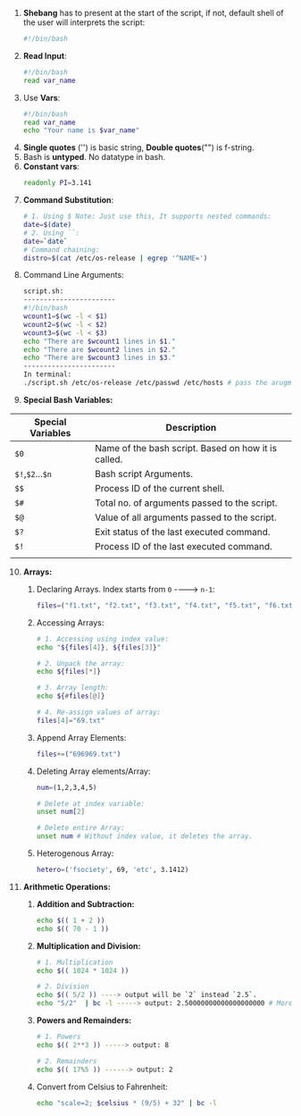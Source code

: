 1. **Shebang** has to present at the start of the script, if not, default shell of the user will interprets the script:
    ```bash
    #!/bin/bash
    ```
2. **Read Input**:
    ```bash
    #!/bin/bash
    read var_name
    ```
3. Use **Vars**:
    ```bash
    #!/bin/bash
    read var_name
    echo "Your name is $var_name"
    ```
3. **Single quotes** ('') is basic string, **Double quotes**("") is f-string.
4. Bash is **untyped**. No datatype in bash.
5. **Constant vars**:
    ```bash
    readonly PI=3.141
    ```
7. **Command Substitution**:
    ```bash
    # 1. Using $ Note: Just use this, It supports nested commands:
    date=$(date)
    # 2. Using ``:
    date=`date`
    # Command chaining:
    distro=$(cat /etc/os-release | egrep '^NAME=')
    ```
8. Command Line Arguments:
    ```bash
    script.sh:
    -----------------------
    #!/bin/bash
    wcount1=$(wc -l < $1)
    wcount2=$(wc -l < $2)
    wcount3=$(wc -l < $3)
    echo "There are $wcount1 lines in $1."
    echo "There are $wcount2 lines in $2."
    echo "There are $wcount3 lines in $3."
    -----------------------
    In terminal:
    ./script.sh /etc/os-release /etc/passwd /etc/hosts # pass the arugments while calling the script, separated by space.
    ```
9. **Special Bash Variables:**

| Special Variables | Description                                         |
| ----------------- | --------------------------------------------------- |
| `$0`              | Name of the bash script. Based on how it is called. |
| `$!`,`$2`...`$n`  | Bash script Arguments.                              |
| `$$`              | Process ID of the current shell.                    |
| `$#`              | Total no. of arguments passed to the script.        |
| `$@`              | Value of all arguments passed to the script.        |
| `$?`              | Exit status of the last executed command.           |
| `$!`              | Process ID of the last executed command.            |
|                   |                                                     |


10. **Arrays:**
    1. Declaring Arrays. Index starts from `0` ----> `n-1`:
        ```bash
        files=("f1.txt", "f2.txt", "f3.txt", "f4.txt", "f5.txt", "f6.txt")
        ```
    2. Accessing Arrays:
        ```bash
        # 1. Accessing using index value:
        echo "${files[4]}, ${files[3]}"
        
        # 2. Unpack the array:
        echo ${files[*]}

        # 3. Array length:
        echo ${#files[@]}

        # 4. Re-assign values of array:
        files[4]="69.txt"
        ```
    3. Append Array Elements:
        ```bash
        files+=("696969.txt")
        ```
    4. Deleting Array elements/Array:
        ```bash
        num=(1,2,3,4,5)

        # Delete at index variable:
        unset num[2]
        
        # Delete entire Array:
        unset num # Without index value, it deletes the array.
        ```
    5. Heterogenous Array:
        ```bash
        hetero=('fsociety', 69, 'etc', 3.1412)
        ```


11. **Arithmetic Operations:**
    1. **Addition and Subtraction:**
        ```bash
        echo $(( 1 + 2 ))
        echo $(( 70 - 1 ))
        ```
    2. **Multiplication and Division:**
        ```bash
        # 1. Multiplication
        echo $(( 1024 * 1024 ))
        
        # 2. Division
        echo $(( 5/2 )) ----> output will be `2` instead `2.5`.
        echo "5/2"  | bc -l -----> output: 2.50000000000000000000 # More accurate.
        ```
    3. **Powers and Remainders:**
        ```bash
        # 1. Powers
        echo $(( 2**3 )) -----> output: 8
        
        # 2. Remainders
        echo $(( 17%5 )) ------> output: 2
        ```
    4. Convert from Celsius to Fahrenheit:
        ```bash
        echo "scale=2; $celsius * (9/5) + 32" | bc -l 
        ```